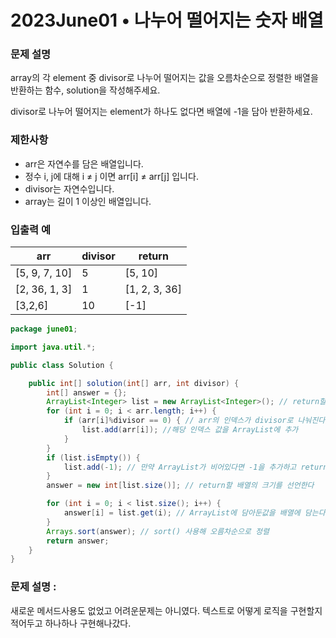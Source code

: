 # 2023June01 • 나누어 떨어지는 숫자 배열

### **문제 설명**

array의 각 element 중 divisor로 나누어 떨어지는 값을 오름차순으로 정렬한 배열을 반환하는 함수, solution을 작성해주세요.

divisor로 나누어 떨어지는 element가 하나도 없다면 배열에 -1을 담아 반환하세요.

### 제한사항

- arr은 자연수를 담은 배열입니다.
- 정수 i, j에 대해 i ≠ j 이면 arr[i] ≠ arr[j] 입니다.
- divisor는 자연수입니다.
- array는 길이 1 이상인 배열입니다.

### 입출력 예

| arr | divisor | return |
| --- | --- | --- |
| [5, 9, 7, 10] | 5 | [5, 10] |
| [2, 36, 1, 3] | 1 | [1, 2, 3, 36] |
| [3,2,6] | 10 | [-1] |

```java
package june01;

import java.util.*;

public class Solution {

    public int[] solution(int[] arr, int divisor) {
        int[] answer = {};
        ArrayList<Integer> list = new ArrayList<Integer>(); // return할 배열의 크기를 모르기때문에 동적인 ArrayList 선언
        for (int i = 0; i < arr.length; i++) {
            if (arr[i]%divisor == 0) { // arr의 인덱스가 divisor로 나눠진다면
                list.add(arr[i]); //해당 인덱스 값을 ArrayList에 추가
            }
        }
        if (list.isEmpty()) {
            list.add(-1); // 만약 ArrayList가 비어있다면 -1을 추가하고 return
        }
        answer = new int[list.size()]; // return할 배열의 크기를 선언한다

        for (int i = 0; i < list.size(); i++) {
            answer[i] = list.get(i); // ArrayList에 담아둔값을 배열에 담는다.
        }
        Arrays.sort(answer); // sort() 사용해 오름차순으로 정렬
        return answer;
    }
}
```

### **문제 설명 :**

새로운 메서드사용도 없었고 어려운문제는 아니였다. 텍스트로 어떻게 로직을 구현할지 적어두고 하나하나 구현해나갔다.
